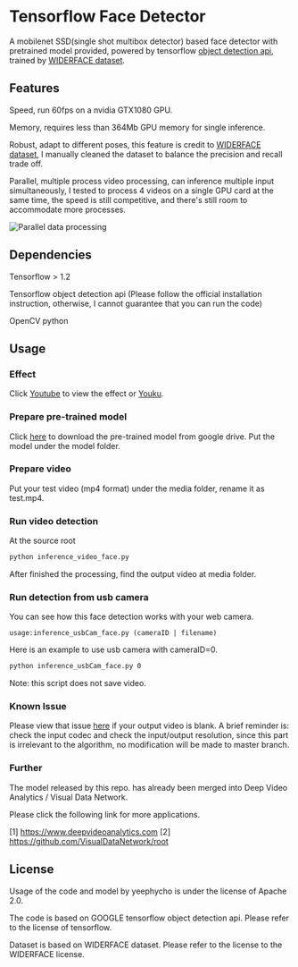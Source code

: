 # Tensorflow Face Detector
A mobilenet SSD(single shot multibox detector) based face detector with pretrained model provided, powered by tensorflow [object detection api](https://github.com/tensorflow/models/tree/master/research/object_detection), trained by [WIDERFACE dataset](http://mmlab.ie.cuhk.edu.hk/projects/WIDERFace/).

## Features
Speed, run 60fps on a nvidia GTX1080 GPU.

Memory, requires less than 364Mb GPU memory for single inference.

Robust, adapt to different poses, this feature is credit to [WIDERFACE dataset](http://mmlab.ie.cuhk.edu.hk/projects/WIDERFace/), I manually cleaned the dataset to balance the precision and recall trade off.

Parallel, multiple process video processing, can inference multiple input simultaneously, I tested to process 4 videos on a single GPU card at the same time, the speed is still competitive, and there's still room to accommodate more processes.

![Parallel data processing](https://github.com/yeephycho/tensorflow-face-detection/blob/master/res/parallel-processes.png?raw=true "Show result")

## Dependencies
Tensorflow > 1.2

Tensorflow object detection api (Please follow the official installation instruction, otherwise, I cannot guarantee that you can run the code)

OpenCV python

## Usage
### Effect
Click [Youtube](https://youtu.be/gw4CVz7SPEs) to view the effect or [Youku](http://v.youku.com/v_show/id_XMzE2MDc0NzcyNA==.html?spm=a2h3j.8428770.3416059.1).

### Prepare pre-trained model
Click [here](https://drive.google.com/open?id=0B5ttP5kO_loUdWZWZVVrN2VmWFk) to download the pre-trained model from google drive.
Put the model under the model folder.

### Prepare video
Put your test video (mp4 format) under the media folder, rename it as test.mp4.

### Run video detection
At the source root
```bash
python inference_video_face.py
```
After finished the processing, find the output video at media folder.


### Run detection from usb camera

You can see how this face detection works with your web camera.
```
usage:inference_usbCam_face.py (cameraID | filename)
```

Here is an example to use usb camera with cameraID=0.

```bash
python inference_usbCam_face.py 0
```

Note: this script does not save video.



### Known Issue

Please view that issue [here](https://github.com/yeephycho/tensorflow-face-detection/issues/5) if your output video is blank. A brief reminder is: check the input codec and check the input/output resolution, since this part is irrelevant to the algorithm, no modification will be made to master branch.




### Further
The model released by this repo. has already been merged into Deep Video Analytics / Visual Data Network.

Please click the following link for more applications.

[1] https://www.deepvideoanalytics.com
[2] https://github.com/VisualDataNetwork/root

## License
Usage of the code and model by yeephycho is under the license of Apache 2.0.

The code is based on GOOGLE tensorflow object detection api. Please refer to the license of tensorflow.

Dataset is based on WIDERFACE dataset. Please refer to the license to the WIDERFACE license.
